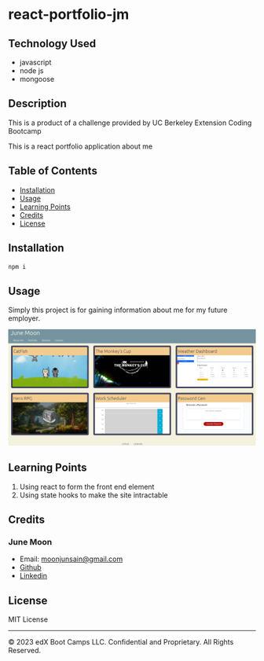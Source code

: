 # react-portfolio-jm

## Technology Used
- javascript
- node js
- mongoose

## Description 
This is a product of a challenge provided by UC Berkeley Extension Coding Bootcamp

This is a react portfolio application about me

## Table of Contents


* [Installation](#installation)
* [Usage](#usage)
* [Learning Points](#learning-points)
* [Credits](#credits)
* [License](#license)


## Installation


```
npm i
```


## Usage 

Simply this project is for gaining information about me for my future employer.

![Screenshot](./portfolioSC.png)

## Learning Points
1. Using react to form the front end element
2. Using state hooks to make the site intractable



## Credits

### June Moon
- Email: moonjunsain@gmail.com
- [Github](https://github.com/moonjunsain)
- [Linkedin](https://www.linkedin.com/in/june-moon-940538280/)


## License

MIT License

---


© 2023 edX Boot Camps LLC. Confidential and Proprietary. All Rights Reserved.